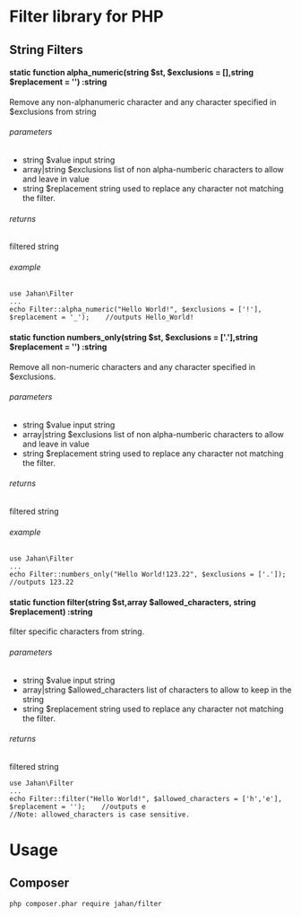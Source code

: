 # Filter library for PHP
## String Filters

#### static function alpha_numeric(string $st, $exclusions = [],string $replacement = '') :string
Remove any non-alphanumeric character and any character specified in $exclusions from string
###### parameters
- string $value input string
- array|string $exclusions list of non alpha-numberic characters to allow and leave in value
- string $replacement string used to replace any character not matching the filter.

###### returns
filtered string

###### example
```
use Jahan\Filter
...
echo Filter::alpha_numeric("Hello World!", $exclusions = ['!'], $replacement = '_');	//outputs Hello_World!
```


#### static function numbers_only(string $st, $exclusions = ['.'],string $replacement = '') :string
Remove all non-numeric characters and any character specified in $exclusions.
###### parameters
- string $value input string
- array|string $exclusions list of non alpha-numberic characters to allow and leave in value
- string $replacement string used to replace any character not matching the filter.

###### returns
filtered string

###### example
```
use Jahan\Filter
...
echo Filter::numbers_only("Hello World!123.22", $exclusions = ['.']);	//outputs 123.22
```


#### static function filter(string $st,array $allowed_characters, string $replacement) :string
filter specific characters from string.
###### parameters
- string $value input string
- array|string $allowed_characters list of characters to allow to keep in the string
- string $replacement string used to replace any character not matching the filter.

###### returns
filtered string
```
use Jahan\Filter
...
echo Filter::filter("Hello World!", $allowed_characters = ['h','e'], $replacement = '');	//outputs e
//Note: allowed_characters is case sensitive.
```



# Usage
## Composer
```
php composer.phar require jahan/filter
```
